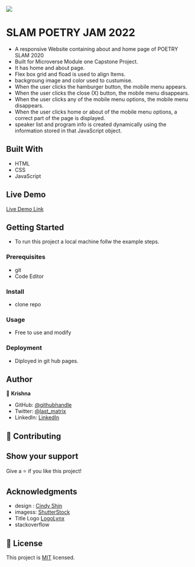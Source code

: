 ![](https://img.shields.io/badge/Microverse-blueviolet)

# SLAM POETRY JAM 2022

- A responsive  Website containing about and home page of POETRY SLAM 2020
- Built for Microverse Module one Capstone Project.
- It has home and about page.
- Flex box grid and fload is used to align Items.
- backgroung image and color used to custumise.
- When the user clicks the hamburger button, the mobile menu appears.
- When the user clicks the close (X) button, the mobile menu disappears.
- When the user clicks any of the mobile menu options, the mobile menu disappears.
- When the user clicks home or about  of the mobile menu options, a correct part of the page is displayed.
- speaker list and program info is created dynamically using the information stored in that JavaScript object.


## Built With

- HTML
- CSS
- JavaScript

## Live Demo 

[Live Demo Link](https://krishnabot.github.io/Capstone-Project-Poetry-Page/)


## Getting Started

- To run this project a local machine follw the example steps.

### Prerequisites
- git
- Code Editor

### Install
- clone repo 
### Usage
- Free to use and modify  

### Deployment
- Diployed in git hub pages. 

## Author

👤 **Krishna**

- GitHub: [@githubhandle](https://github.com/Krishnabot)
- Twitter: [@last_matrix](https://twitter.com/last_matrix)
- LinkedIn: [LinkedIn](https://www.linkedin.com/in/krishna-prasad-acharya-3596bb130/)


## 🤝 Contributing


## Show your support

Give a ⭐️ if you like this project!

## Acknowledgments
- design : [Cindy Shin](https://www.behance.net/gallery/29845175/CC-Global-Summit-2015)
- imagess: [ShutterStock](https://www.shutterstock.com/)
- Title Logo [LogoLynx](https://www.logolynx.com/)
- stackoverflow

## 📝 License

This project is [MIT](./MIT.md) licensed.
